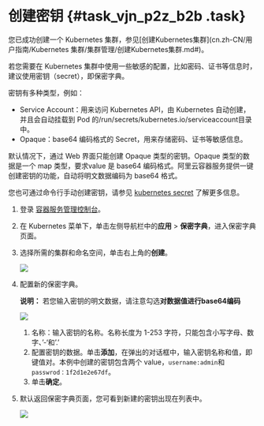 # 创建密钥 {#task_vjn_p2z_b2b .task}

您已成功创建一个 Kubernetes 集群，参见[创建Kubernetes集群](cn.zh-CN/用户指南/Kubernetes 集群/集群管理/创建Kubernetes集群.md#)。

若您需要在 Kubernetes 集群中使用一些敏感的配置，比如密码、证书等信息时，建议使用密钥（secret），即保密字典。

密钥有多种类型，例如：

-   Service Account：用来访问 Kubernetes API，由 Kubernetes 自动创建，并且会自动挂载到 Pod 的/run/secrets/kubernetes.io/serviceaccount目录中。
-   Opaque：base64 编码格式的 Secret，用来存储密码、证书等敏感信息。

默认情况下，通过 Web 界面只能创建 Opaque 类型的密钥。Opaque 类型的数据是一个 map 类型，要求value 是 base64 编码格式。阿里云容器服务提供一键创建密钥的功能，自动将明文数据编码为 base64 格式。

您也可通过命令行手动创建密钥，请参见 [kubernetes secret](https://kubernetes.io/docs/concepts/configuration/secret/) 了解更多信息。

1.  登录 [容器服务管理控制台](https://cs.console.aliyun.com/)。 
2.  在 Kubernetes 菜单下，单击左侧导航栏中的**应用** \> **保密字典**，进入保密字典页面。 
3.  选择所需的集群和命名空间，单击右上角的**创建**。 

    ![](http://static-aliyun-doc.oss-cn-hangzhou.aliyuncs.com/assets/img/16704/154821713210766_zh-CN.png)

4.  配置新的保密字典。 

    **说明：** 若您输入密钥的明文数据，请注意勾选**对数据值进行base64编码**

    ![](http://static-aliyun-doc.oss-cn-hangzhou.aliyuncs.com/assets/img/16704/154821713210767_zh-CN.png)

    1.  名称：输入密钥的名称。名称长度为 1-253 字符，只能包含小写字母、数字、’-‘和’.’
    2.  配置密钥的数据。单击**添加**，在弹出的对话框中，输入密钥名称和值，即键值对。本例中创建的密钥包含两个 value，`username:admin`和 `passwrod：1f2d1e2e67df`。
    3.  单击**确定**。
5.  默认返回保密字典页面，您可看到新建的密钥出现在列表中。 

    ![](http://static-aliyun-doc.oss-cn-hangzhou.aliyuncs.com/assets/img/16704/154821713210768_zh-CN.png)


